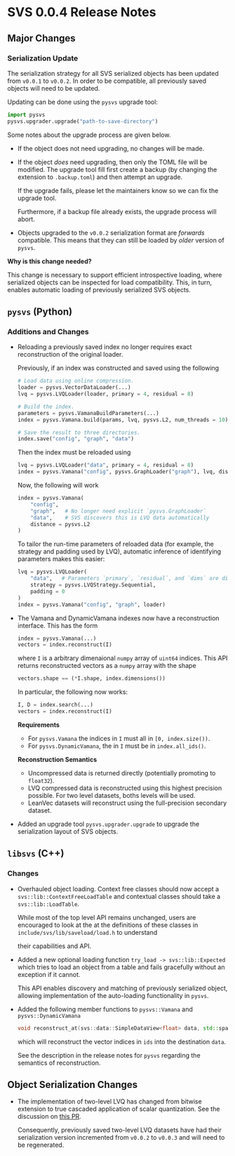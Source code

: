 # SVS 0.0.4 Release Notes

## Major Changes

### Serialization Update

The serialization strategy for all SVS serialized objects has been updated from `v0.0.1` to
`v0.0.2`. In order to be compatible, all previously saved objects will need to be updated.

Updating can be done using the `pysvs` upgrade tool:
```python
import pysvs
pysvs.upgrader.upgrade("path-to-save-directory")
```
Some notes about the upgrade process are given below.

* If the object does not need upgrading, no changes will be made.
* If the object *does* need upgrading, then only the TOML file will be modified. The upgrade
  tool fill first create a backup (by changing the extension to `.backup.toml`) and
  then attempt an upgrade.

  If the upgrade fails, please let the maintainers know so we can fix the upgrade tool.

  Furthermore, if a backup file already exists, the upgrade process will abort.
* Objects upgraded to the `v0.0.2` serialization format are *forwards* compatible.
  This means that they can still be loaded by *older* version of `pysvs`.

**Why is this change needed?**

This change is necessary to support efficient introspective loading, where serialized
objects can be inspected for load compatibility. This, in turn, enables automatic loading
of previously serialized SVS objects.

## `pysvs` (Python)

### Additions and Changes

* Reloading a previously saved index no longer requires exact reconstruction of the original
  loader.

  Previously, if an index was constructed and saved using the following
  ```python
  # Load data using online compression.
  loader = pysvs.VectorDataLoader(...)
  lvq = pysvs.LVQLoader(loader, primary = 4, residual = 8)

  # Build the index.
  parameters = pysvs.VamanaBuildParameters(...)
  index = pysvs.Vamana.build(params, lvq, pysvs.L2, num_threads = 10)

  # Save the result to three directories.
  index.save("config", "graph", "data")
  ```
  Then the index must be reloaded using
  ```python
  lvq = pysvs.LVQLoader("data", primary = 4, residual = 8)
  index = pysvs.Vamana("config", pysvs.GraphLoader("graph"), lvq, distance = pysvs.L2)
  ```
  Now, the following will work
  ```python
  index = pysvs.Vamana(
      "config",
      "graph",   # No longer need explicit `pysvs.GraphLoader`
      "data",    # SVS discovers this is LVQ data automatically
      distance = pysvs.L2
  )
  ```
  To tailor the run-time parameters of reloaded data (for example, the strategy and padding
  used by LVQ), automatic inference of identifying parameters makes this easier:
  ```python
  lvq = pysvs.LVQLoader(
      "data",   # Parameters `primary`, `residual`, and `dims` are discovered automatically
      strategy = pysvs.LVQStrategy.Sequential,
      padding = 0
  )
  index = pysvs.Vamana("config", "graph", loader)
  ```

* The Vamana and DynamicVamana indexes now have a reconstruction interface.
  This has the form
  ```python
  index = pysvs.Vamana(...)
  vectors = index.reconstruct(I)
  ```
  where `I` is a arbitrary dimenaional `numpy` array of `uint64` indices.
  This API returns reconstructed vectors as a `numpy` array with the shape
  ```python
  vectors.shape == (*I.shape, index.dimensions())
  ```

  In particular, the following now works:
  ```python
  I, D = index.search(...)
  vectors = index.reconstruct(I)
  ```
  **Requirements**
  * For `pysvs.Vamana` the indices in `I` must all in `[0, index.size())`.
  * For `pysvs.DynamicVamana`, the in `I` must be in `index.all_ids()`.

  **Reconstruction Semantics**
  * Uncompressed data is returned directly (potentially promoting to `float32`).
  * LVQ compressed data is reconstructed using this highest precision possible. For two
    level datasets, boths levels will be used.
  * LeanVec datasets will reconstruct using the full-precision secondary dataset.

* Added an upgrade tool `pysvs.upgrader.upgrade` to upgrade the serialization layout of SVS
  objects.

## `libsvs` (C++)

### Changes

* Overhauled object loading. Context free classes should now accept a
  `svs::lib::ContextFreeLoadTable` and contextual classes should take a
  `svs::lib::LoadTable`.

  While most of the top level API remains unchanged, users are encouraged to look at the
  at the definitions of these classes in `include/svs/lib/saveload/load.h` to understand

  their capabilities and API.
* Added a new optional loading function `try_load -> svs::lib::Expected` which tries to load
  an object from a table and fails gracefully without an exception if it cannot.

  This API enables discovery and matching of previously serialized object, allowing
  implementation of the auto-loading functionality in `pysvs`.

* Added the following member functions to `pysvs::Vamana` and `pysvs::DynamicVamana`
  ```c++
  void reconstruct_at(svs::data::SimpleDataView<float> data, std::span<const uint64_t> ids);
  ```
  which will reconstruct the vector indices in `ids` into the destination `data`.

  See the description in the release notes for `pysvs` regarding the semantics of
  reconstruction.

## Object Serialization Changes

* The implementation of two-level LVQ has changed from bitwise extension to true cascaded
  application of scalar quantization. See the discussion on
  [this PR](https://github.com/IntelLabs/ScalableVectorSearch/pull/28).

  Consequently, previously saved two-level LVQ datasets have had their serialization version
  incremented from `v0.0.2` to `v0.0.3` and will need to be regenerated.
